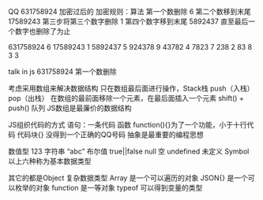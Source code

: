 QQ 631758924 加密过后的
加密规则：算法
第一个数删除      6
第二个数移到末尾      17589243
第三步将第三个数字删除       1
第四个数字移到末尾       5892437
直至最后一个数字也删除了为止

631758924   6
17589243    1
5892437     5
924378      9
43782       4
7823        7
238         2
83          8
3           3

talk in js
631758924       第一个数删除

考虑采用数组来解决数据结构
只在数组最后面进行操作，Stack栈     push（入栈）    pop（出栈）
在数组的最前面移除一个元素，在最后面插入一个元素 shift()    +   push()  队列
JS数组是最廉价的数据结构

JS组织代码的方式
语句：一条代码
函数    function(){}为了一个功能，小于十行代码
代码块{}    没得到一个正确的QQ号码
抽象是最重要的编程思想

数值型 123
字符串 “abc”
布尔值 true||false
null 空
undefined 未定义
Symbol
以上六种称为基本数据类型

其它的都是Object 复杂数据类型
Array 是一个可以遍历的对象
JSON{} 是一个可以枚举的对象
function 是一等对象
typeof 可以得到变量的类型
